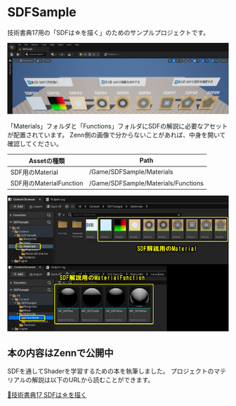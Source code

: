 # SDFSample

技術書典17用の「SDFは☆を描く」のためのサンプルプロジェクトです。

![](./Images/T_README_01.png)

「Materials」フォルダと「Functions」フォルダにSDFの解説に必要なアセットが配置されています。
Zenn側の画像で分からないことがあれば、中身を開いて確認してください。

| Assetの種類             | Path                                |
| ----------------------- | ----------------------------------- |
| SDF用のMaterial         | /Game/SDFSample/Materials |
| SDF用のMaterialFunction | /Game/SDFSample/Materials/Functions |

![](./Images/T_README_02.png)

## 本の内容はZennで公開中

SDFを通してShaderを学習するための本を執筆しました。
プロジェクトのマテリアルの解説は以下のURLから読むことができます。

[📖技術書典17 SDFは☆を描く](https://zenn.dev/posita33/books/ue5_shader_book_001/viewer/chap_0c_00_00_index)
